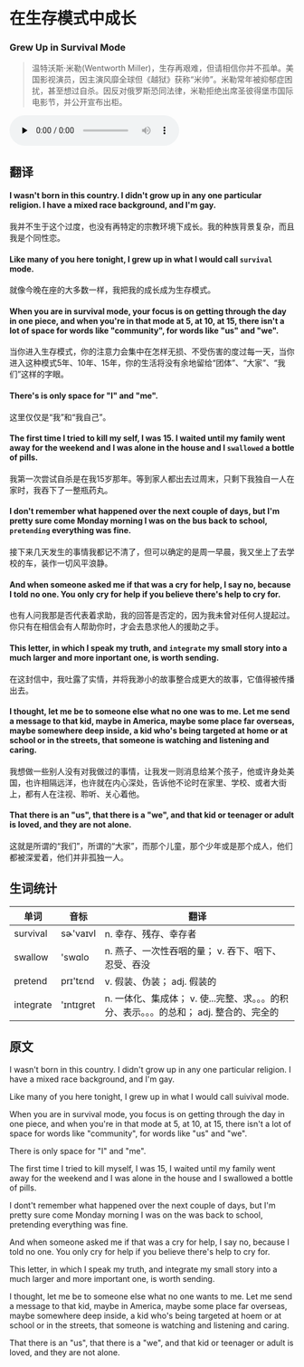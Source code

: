 # 在生存模式中成长
### Grew Up in Survival Mode
>温特沃斯·米勒(Wentworth Miller)，生存再艰难，但请相信你并不孤单。美国影视演员，因主演风靡全球但《越狱》获称“米帅”。米勒常年被抑郁症困扰，甚至想过自杀。因反对俄罗斯恐同法律，米勒拒绝出席圣彼得堡市国际电影节，并公开宣布出柜。

<audio id="audio" controls="" controlsList="nodownload" oncontextmenu="return false" preload="none">
    <source id="mp3" src="../audio/2019-April/Grew Up in Survival Mode.mp3">
</audio>

## 翻译
#### I wasn't born in this country. I didn't grow up in any one particular religion. I have a mixed race background, and I'm gay.
我并不生于这个过度，也没有再特定的宗教环境下成长。我的种族背景复杂，而且我是个同性恋。
#### Like many of you here tonight, I grew up in what I would call `survival` mode.
就像今晚在座的大多数一样，我把我的成长成为生存模式。
#### When you are in survival mode, your focus is on getting through the day in one piece, and when you're in that mode at 5, at 10, at 15, there isn't a lot of space for words like "community", for words like "us" and "we".
当你进入生存模式，你的注意力会集中在怎样无损、不受伤害的度过每一天，当你进入这种模式5年、10年、15年，你的生活将没有余地留给“团体”、“大家”、“我们”这样的字眼。
#### There's is only space for "I" and "me".
这里仅仅是“我”和“我自己”。
#### The first time I tried to kill my self, I was 15. I waited until my family went away for the weekend and I was alone in the house and I `swallowed` a bottle of pills.
我第一次尝试自杀是在我15岁那年。等到家人都出去过周末，只剩下我独自一人在家时，我吞下了一整瓶药丸。
#### I don't remember what happened over the next couple of days, but I'm pretty sure come Monday morning I was on the bus back to school, `pretending` everything was fine.
接下来几天发生的事情我都记不清了，但可以确定的是周一早晨，我又坐上了去学校的车，装作一切风平浪静。
#### And when someone asked me if that was a cry for help, I say no, because I told no one. You only cry for help if you believe there's help to cry for.
也有人问我那是否代表着求助，我的回答是否定的，因为我未曾对任何人提起过。你只有在相信会有人帮助你时，才会去恳求他人的援助之手。
#### This letter, in which I speak my truth, and `integrate` my small story into a much larger and more inportant one, is worth sending.
在这封信中，我吐露了实情，并将我渺小的故事整合成更大的故事，它值得被传播出去。
#### I thought, let me be to someone else what no one was to me. Let me send a message to that kid, maybe in America, maybe some place far overseas, maybe somewhere deep inside, a kid who's being targeted at home or at school or in the streets, that someone is watching and listening and caring.
我想做一些别人没有对我做过的事情，让我发一则消息给某个孩子，他或许身处美国，也许相隔远洋，也许就在内心深处，告诉他不论时在家里、学校、或者大街上，都有人在注视、聆听、关心着他。
#### That there is an "us", that there is a "we", and that kid or teenager or adult is loved, and they are not alone.
这就是所谓的“我们”，所谓的“大家”，而那个儿童，那个少年或是那个成人，他们都被深爱着，他们并非孤独一人。
## 生词统计
| 单词 | 音标 | 翻译 |
| - | - | - |
| survival | sɚ'vaɪvl | n. 幸存、残存、幸存者 |
| swallow | 'swɑlo | n. 燕子、一次性吞咽的量； v. 吞下、咽下、忍受、吞没 |
| pretend | prɪ'tɛnd | v. 假装、伪装； adj. 假装的 |
| integrate | 'ɪntɪɡret | n. 一体化、集成体； v. 使...完整、求。。。的积分、表示。。。的总和； adj. 整合的、完全的 |

## 原文
I wasn't born in this country. I didn't grow up in any one particular religion. I have a mixed race background, and I'm gay.

Like many of you here tonight, I grew up in what I would call suivival mode.

When you are in survival mode, you focus is on getting through the day in one piece, and when you're in that mode at 5, at 10, at 15, there isn't a lot of space for words like "community", for words like "us" and "we".

There is only space for "I" and "me".

The first time I tried to kill myself, I was 15, I waited until my family went away for the weekend and I was alone in the house and I swallowed a bottle of pills.

I dont't remember what happened over the next couple of days, but I'm pretty sure come Monday morning I was on the was back to school, pretending everything was fine.

And when someone asked me if that was a cry for help, I say no, because I told no one. You only cry for help if you believe there's help to cry for.

This letter, in which I speak my truth, and integrate my small story into a much larger and more important one, is worth sending.

I thought, let me be to someone else what no one wants to me. Let me send a message to that kid, maybe in America, maybe some place far overseas, maybe somewhere deep inside, a kid who's being targeted at hoem or at school or in the streets, that someone is watching and listening and caring.

That there is an "us", that there is a "we", and that kid or teenager or adult is loved, and they are not alone.

